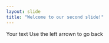 ```yaml
---
layout: slide
title: "Welcome to our second slide!"
---
```

Your text 
Use the left arrown to go back
